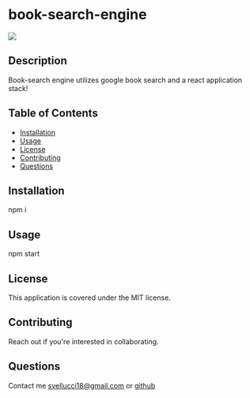 # book-search-engine

[<img src="https://img.shields.io/badge/license-MIT-COLOR.svg?logo=LOGO">](<https://opensource.org/licenses/MIT>)

## Description
Book-search engine utilizes google book search and a react application stack!

## Table of Contents
* [Installation](#installation)
* [Usage](#usage)
* [License](#license)
* [Contributing](#contributing)
* [Questions](#questions)

## Installation
npm i

## Usage
npm start
  
## License
This application is covered under the MIT license.

## Contributing
Reach out if you're interested in collaborating.

## Questions
Contact me svellucci18@gmail.com
or [github](<https://github.com/svellucci18>)

